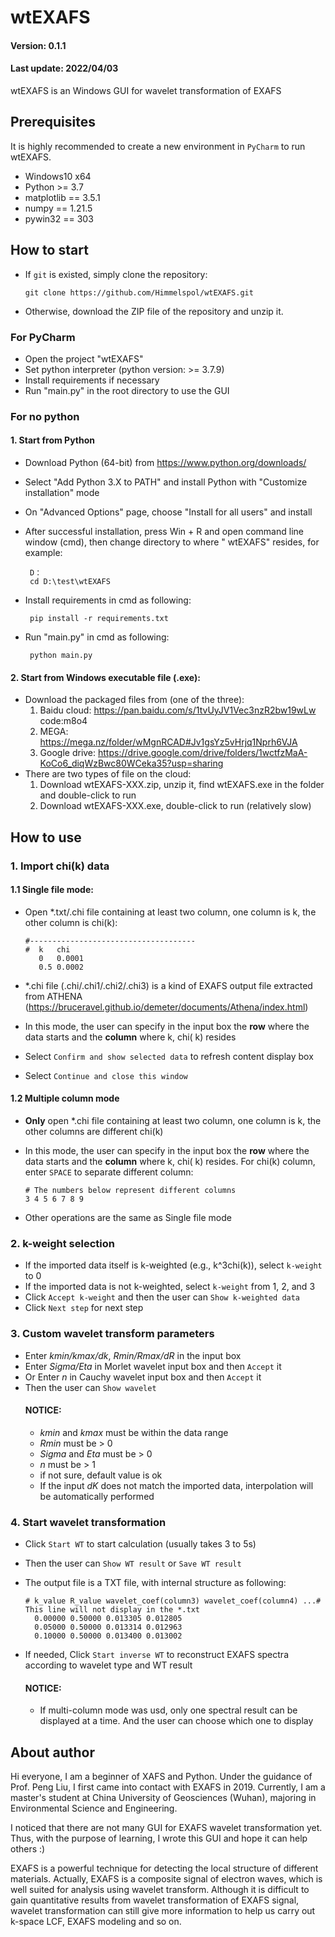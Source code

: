# wtEXAFS

#### Version: 0.1.1

#### Last update: 2022/04/03

wtEXAFS is an Windows GUI for wavelet transformation of EXAFS

## Prerequisites

It is highly recommended to create a new environment in `PyCharm` to run wtEXAFS.

- Windows10 x64
- Python >= 3.7
- matplotlib == 3.5.1
- numpy == 1.21.5
- pywin32 == 303

## How to start

- If `git` is existed, simply clone the repository:

      git clone https://github.com/Himmelspol/wtEXAFS.git

- Otherwise, download the ZIP file of the repository and unzip it.

### For PyCharm

- Open the project "wtEXAFS"
- Set python interpreter (python version: >= 3.7.9)
- Install requirements if necessary
- Run "main.py" in the root directory to use the GUI

### For no python

#### 1. Start from Python

- Download Python (64-bit) from https://www.python.org/downloads/
- Select "Add Python 3.X to PATH" and install Python with "Customize installation" mode
- On "Advanced Options" page, choose "Install for all users" and install
- After successful installation, press Win + R and open command line window (cmd), then change directory to where "
  wtEXAFS" resides, for example:

       D：
       cd D:\test\wtEXAFS

- Install requirements in cmd as following:

       pip install -r requirements.txt

- Run "main.py" in cmd as following:

       python main.py  

#### 2. Start from Windows executable file (.exe):

- Download the packaged files from (one of the three):
    1. Baidu cloud: https://pan.baidu.com/s/1tvUyJV1Vec3nzR2bw19wLw  code:m8o4
    2. MEGA: https://mega.nz/folder/wMgnRCAD#Jv1gsYz5vHrjq1Nprh6VJA
    3. Google drive: https://drive.google.com/drive/folders/1wctfzMaA-KoCo6_diqWzBwc80WCeka35?usp=sharing
- There are two types of file on the cloud:
    1. Download wtEXAFS-XXX.zip, unzip it, find wtEXAFS.exe in the folder and double-click to run
    2. Download wtEXAFS-XXX.exe, double-click to run (relatively slow)

## How to use

### 1. Import chi(k) data

#### 1.1 Single file mode:

- Open *.txt/.chi file containing at least two column, one column is k, the other column is chi(k):

      #-------------------------------------
      #  k   chi 
         0   0.0001
         0.5 0.0002
- *.chi file (.chi/.chi1/.chi2/.chi3) is a kind of EXAFS output file extracted from
  ATHENA (https://bruceravel.github.io/demeter/documents/Athena/index.html)
- In this mode, the user can specify in the input box the **row** where the data starts and the **column** where k, chi(
  k) resides
- Select `Confirm and show selected data` to refresh content display box
- Select `Continue and close this window`

#### 1.2 Multiple column mode

- **Only** open *.chi file containing at least two column, one column is k, the other columns are different chi(k)
- In this mode, the user can specify in the input box the **row** where the data starts and the **column** where k, chi(
  k) resides. For chi(k) column, enter `SPACE` to separate different column:

      # The numbers below represent different columns
      3 4 5 6 7 8 9
- Other operations are the same as Single file mode

### 2. k-weight selection

- If the imported data itself is k-weighted (e.g., k^3chi(k)), select `k-weight` to 0
- If the imported data is not k-weighted, select `k-weight` from 1, 2, and 3
- Click `Accept k-weight` and then the user can `Show k-weighted data`
- Click `Next step` for next step

### 3. Custom wavelet transform parameters

- Enter _kmin/kmax/dk_, _Rmin/Rmax/dR_ in the input box
- Enter _Sigma/Eta_ in Morlet wavelet input box and then `Accept` it
- Or Enter _n_ in Cauchy wavelet input box and then `Accept` it
- Then the user can `Show wavelet`
  #### NOTICE:
    - _kmin_ and _kmax_ must be within the data range
    - _Rmin_ must be > 0
    - _Sigma_ and _Eta_ must be > 0
    - _n_ must be > 1
    - if not sure, default value is ok
    - If the input _dK_ does not match the imported data, interpolation will be automatically performed

### 4. Start wavelet transformation

- Click `Start WT` to start calculation (usually takes 3 to 5s)
- Then the user can `Show WT result` or `Save WT result`
- The output file is a TXT file, with internal structure as following:

      # k_value R_value wavelet_coef(column3) wavelet_coef(column4) ...# This line will not display in the *.txt
        0.00000 0.50000 0.013305 0.012805
        0.05000 0.50000 0.013314 0.012963
        0.10000 0.50000 0.013400 0.013002

- If needed, Click `Start inverse WT` to reconstruct EXAFS spectra according to wavelet type and WT result
  #### NOTICE:
    - If multi-column mode was usd, only one spectral result can be displayed at a time. And the user can choose which
      one to display

## About author

Hi everyone, I am a beginner of XAFS and Python. Under the guidance of Prof. Peng Liu, I first came into contact with
EXAFS in 2019. Currently, I am a master's student at China University of Geosciences (Wuhan), majoring in Environmental
Science and Engineering.

I noticed that there are not many GUI for EXAFS wavelet transformation yet. Thus, with the purpose of learning, I wrote
this GUI and hope it can help others :)

EXAFS is a powerful technique for detecting the local structure of different materials. Actually, EXAFS is a composite
signal of electron waves, which is well suited for analysis using wavelet transform. Although it is difficult to gain
quantitative results from wavelet transformation of EXAFS signal, wavelet transformation can still give more information
to help us carry out k-space LCF, EXAFS modeling and so on.



